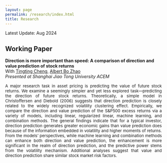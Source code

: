 ```yaml
---
layout: page
permalink: /research/index.html
title: Research
---
```


Latest Update: Aug 2024&nbsp;

## Working Paper

**Direction is more important than speed: A comparison of direction and value prediction of stock returns**
<br>
With [Tingting Cheng](https://sites.google.com/site/tingtingcheng2014/home), [Albert Bo Zhao](https://abzhaobo.github.io/)
<br>
_Presented at Shanghai Jiao Tong University ACEM_
<br>
<font size=2><p style="line-height: 1.2;"><p style="text-align:justify; text-justify:inter-ideograph;">A major research task in asset pricing is predicting the value of future stock returns. We examine a seemingly simpler and yet less explored task—predicting the direction of future stock returns. Theoretically, a simple model in Christoffersen and Diebold (2006) suggests that direction prediction is closely related to the widely recognized volatility clustering effect. Empirically, we compare the direction and value prediction of the S&P500 excess returns via a variety of models, including linear, regularized linear, machine learning, and combination methods. The general findings indicate that for a typical investor, direction prediction generates greater economic gains than value prediction does because of the information embedded in volatility and higher moments of returns. From the models’ perspectives, while machine learning and combination methods can enhance both direction and value prediction, the enhancement is more significant in the realm of direction prediction, and the predictive power stems from the volatility mechanism. Additional analyses suggest that value and direction prediction share similar stock market risk factors.</p></p></font>

<br>

